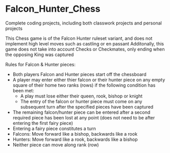 # Falcon_Hunter_Chess
Complete coding projects, including both classwork projects and personal projects

This Chess game is of the Falcon Hunter ruleset variant, and does not implement high level moves such as castling or en passant
Additonally, this game does not take into account Checks or Checkmates, only ending when the opposing King was captured

Rules for Falcon & Hunter pieces:
- Both players Falcon and Hunter pieces start off the chessboard
- A player may enter either thier falcon or their hunter piece on any empty square of their home two ranks (rows) if the following condition has been met:
  - A play must lose either their queen, rook, bishop or knight
  - The entry of the falcon or hunter piece must come on any subsequent turn after the specified pieces have been captured
- The remaining falcon/hunter piece can be entered after a second required piece has been lost at any point (does not need to be after entering the first fairy piece)
- Entering a fairy piece constitutes a turn
- Falcons: Move forward like a bishop, backwards like a rook
- Hunters: Move forward like a rook, backwards like a bishop
- Neither piece can move along rank (row)



